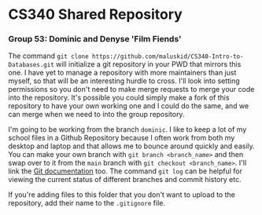 # CS340 Shared Repository
### Group 53: Dominic and Denyse 'Film Fiends'

The command `git clone https://github.com/maluskid/CS340-Intro-to-Databases.git`
will initialize a git repository in your PWD that mirrors this one. I have yet
to manage a repository with more maintainers than just myself, so that will be an
interesting hurdle to cross. I'll look into setting permissions so you don't need
to make merge requests to merge your code into the repository. It's possible you
could simply make a fork of this repository to have your own working one and I could
do the same, and we can merge when we need to into the group repository.

I'm going to be working from the branch `dominic`. I like to keep a lot of my school files
in a Github Repository because I often work from both my desktop and laptop and that allows
me to bounce around quickly and easily. You can make your own branch with `git branch <branch_name>`
and then swap over to it from the `main` branch with `git checkout <branch_name>`. I'll link the
[Git documentation](https://git-scm.com/docs) too. The command `git log` can be helpful for viewing
the current status of different branches and commit history etc.

If you're adding files to this folder that you don't want to upload to the repository, add
their name to the `.gitignore` file.
